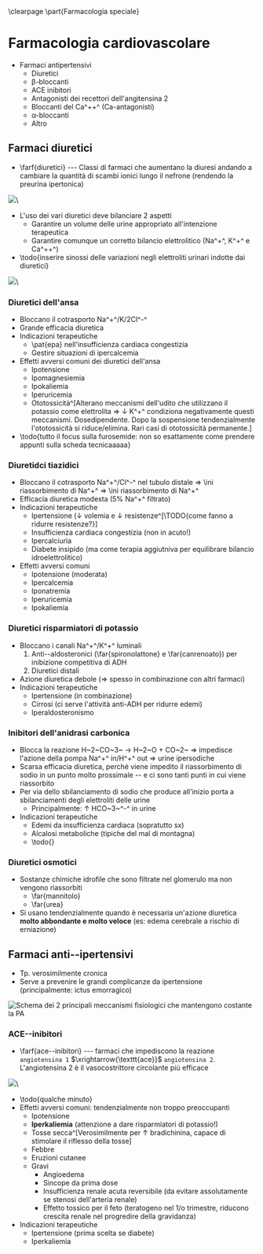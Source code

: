 <!--
Prof. ssa Elisabetta Poluzzi

Modulo 3 (farmacologia speciale) - 3 CFU
	- Farmacologia cardiovascolare
	- Farmacologia dell'apparato respiratorio
	- Farmacologia dell'infammazione
	- Farmacologia dell'apparato digerente
	- Farmacologia endocrina
	- Farmacologia antimicrobica
-->

\clearpage
\part{Farmacologia speciale}

<!-- lun 1 mar 2021, 14:10:30, CET -->
# Farmacologia cardiovascolare
- Farmaci antipertensivi
	- Diuretici
	- β-bloccanti
	- ACE inibitori
	- Antagonisti dei recettori dell'angitensina 2
	- Bloccanti del Ca^++^ (Ca-antagonisti)
	- α-bloccanti
	- Altro

## Farmaci diuretici
- \farf{diuretici} --- Classi di farmaci che aumentano la diuresi andando a cambiare la quantità di scambi ionici lungo il nefrone (rendendo la preurina ipertonica)

![](img/diuretici-sede-azione.png)\ 

- L'uso dei vari diuretici deve bilanciare 2 aspetti
	- Garantire un volume delle urine appropriato all'intenzione terapeutica
	- Garantire comunque un corretto bilancio elettrolitico (Na^+^, K^+^ e Ca^++^)
- \todo{inserire sinossi delle variazioni negli elettroliti urinari indotte dai diuretici}

![](img/interazioni-farmacologiche-diuretici.png)\ 

### Diuretici dell'ansa
- Bloccano il cotrasporto Na^+^/K/2Cl^-^
- Grande efficacia diuretica
- Indicazioni terapeutiche
	- \pat{epa} nell'insufficienza cardiaca congestizia
	- Gestire situazioni di ipercalcemia
- Effetti avversi comuni dei diuretici dell'ansa
	- Ipotensione
	- Ipomagnesiemia
	- Ipokaliemia
	- Iperuricemia
	- Ototossicità^[Alterano meccanismi dell'udito che utilizzano il potassio come elettrolita ⇒ ↓ K^+^ condiziona negativamente questi meccanismi. Dosedipendente. Dopo la sospensione tendenzialmente l'ototossicità si riduce/elimina. Rari casi di ototossicità permanente.]
- \todo{tutto il focus sulla furosemide: non so esattamente come prendere appunti sulla scheda tecnicaaaaa}

### Diuretidci tiazidici
- Bloccano il cotrasporto Na^+^/Cl^-^ nel tubulo distale ⇒ \ini riassorbimento di Na^+^ ⇒ \ini riassorbimento di Na^+^
- Efficacia diuretica modesta (5% Na^+^ filtrato)
- Indicazioni terapeutiche
	- Ipertensione (↓ volemia e ↓ resistenze^[\TODO{come fanno a ridurre resistenze?}]
	- Insufficienza cardiaca congestizia (non in acuto!)
	- Ipercalciuria
	- Diabete insipido (ma come terapia aggiutniva per equilibrare bilancio idroelettrolitico)
- Effetti avversi comuni
	- Ipotensione (moderata)
	- Ipercalcemia
	- Iponatremia
	- Iperuricemia
	- Ipokaliemia

### Diuretici risparmiatori di potassio
- Bloccano i canali Na^+^/K^+^ luminali
	1. Anti--aldosteronici (\far{spironolattone} e \far{canrenoato}) per inibizione competitiva di ADH
	2. Diuretici distali
- Azione diuretica debole (⇒ spesso in combinazione con altri farmaci)
- Indicazioni terapeutiche
	- Ipertensione (in combinazione)
	- Cirrosi (ci serve l'attività anti-ADH per ridurre edemi)
	- Iperaldosteronismo

### Inibitori dell'anidrasi carbonica
- Blocca la reazione H~2~CO~3~ → H~2~O + CO~2~ ⇒ impedisce l'azione della pompa Na^+^ in/H^+^ out ⇒ urine ipersodiche
- Scarsa efficacia diuretica, perché viene impedito il riassorbimento di sodio in un punto molto prossimale -- e ci sono tanti punti in cui viene riassorbito
- Per via dello sbilanciamento di sodio che produce all'inizio porta a sbilanciamenti degli elettroliti delle urine
	- Principalmente: ↑ HCO~3~^-^ in urine
- Indicazioni terapeutiche
	- Edemi da insufficienza cardiaca (sopratutto sx)
	- Alcalosi metaboliche (tipiche del mal di montagna)
	- \todo{}

### Diuretici osmotici
- Sostanze chimiche idrofile che sono filtrate nel glomerulo ma non vengono riassorbiti
	- \far{mannitolo}
	- \far{urea}
- Si usano tendenzialmente quando è necessaria un'azione diuretica __molto abbondante e molto veloce__ (es: edema cerebrale a rischio di erniazione)

## Farmaci anti--ipertensivi
- Tp. verosimilmente cronica
- Serve a prevenire le grandi complicanze da ipertensione (principalmente: ictus emorragico)

![Schema dei 2 principali meccanismi fisiologici che mantengono costante la PA](img/compenso-pressorio-schema.png)

### ACE--inibitori
- \farf{ace--inibitori} --- farmaci che impediscono la reazione `angiotensina 1` $\xrightarrow{\texttt{ace}}$ `angiotensina 2`. L'angiotensina 2 è il vasocostrittore circolante più efficace

![](img/ace-inibitore-funzionamento.png)\ 

- \todo{qualche minuto}
- Effetti avversi comuni: tendenzialmente non troppo preoccupanti
	- Ipotensione
	- __Iperkaliemia__ (attenzione a dare risparmiatori di potassio!)
	- Tosse secca^[Verosimilmente per ↑ bradichinina, capace di stimolare il riflesso della tosse]
	- Febbre
	- Eruzioni cutanee
	- Gravi
		- Angioedema
		- Sincope da prima dose
		- Insufficienza renale acuta reversibile (da evitare assolutamente se stenosi dell'arteria renale)
		- Effetto tossico per il feto (teratogeno nel 1/o trimestre, riducono crescita renale nel progredire della gravidanza)
- Indicazioni terapeutiche
	- Ipertensione (prima scelta se diabete)
	- Iperkaliemia
